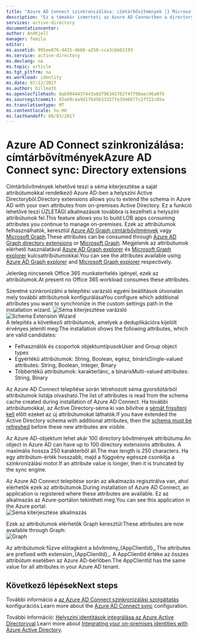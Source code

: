 ```yaml
---
title: "Azure AD Connect szinkronizálása: címtárbővítmények |} Microsoft Docs"
description: "Ez a témakör ismerteti az Azure AD Connectben a directory böngészőbővítmények funkciója."
services: active-directory
documentationcenter: 
author: AndKjell
manager: femila
editor: 
ms.assetid: 995ee876-4415-4bb0-a258-cca3cbb02193
ms.service: active-directory
ms.devlang: na
ms.topic: article
ms.tgt_pltfrm: na
ms.workload: identity
ms.date: 07/12/2017
ms.author: billmath
ms.openlocfilehash: 8ab9944437443a6d796345782f4f798aec96a0f6
ms.sourcegitcommit: 02e69c4a9d17645633357fe3d46677c2ff22c85a
ms.translationtype: MT
ms.contentlocale: hu-HU
ms.lasthandoff: 08/03/2017
---
```

# <a name="azure-ad-connect-sync-directory-extensions"></a><span data-ttu-id="fcdd3-103">Azure AD Connect szinkronizálása: címtárbővítmények</span><span class="sxs-lookup"><span data-stu-id="fcdd3-103">Azure AD Connect sync: Directory extensions</span></span>
<span data-ttu-id="fcdd3-104">Címtárbővítmények lehetővé teszi a séma kiterjesztése a saját attribútumokkal rendelkező Azure AD-ben a helyszíni Active Directoryból.</span><span class="sxs-lookup"><span data-stu-id="fcdd3-104">Directory extensions allows you to extend the schema in Azure AD with your own attributes from on-premises Active Directory.</span></span> <span data-ttu-id="fcdd3-105">Ez a funkció lehetővé teszi ÜZLETÁGI alkalmazások továbbra is kezelheti a helyszíni attribútumok fel.</span><span class="sxs-lookup"><span data-stu-id="fcdd3-105">This feature allows you to build LOB apps consuming attributes you continue to manage on-premises.</span></span> <span data-ttu-id="fcdd3-106">Ezek az attribútumok felhasználhatók, keresztül [Azure AD Graph címtárbővítmények](https://msdn.microsoft.com/Library/Azure/Ad/Graph/howto/azure-ad-graph-api-directory-schema-extensions) vagy [Microsoft Graph](https://graph.microsoft.io/).</span><span class="sxs-lookup"><span data-stu-id="fcdd3-106">These attributes can be consumed through [Azure AD Graph directory extensions](https://msdn.microsoft.com/Library/Azure/Ad/Graph/howto/azure-ad-graph-api-directory-schema-extensions) or [Microsoft Graph](https://graph.microsoft.io/).</span></span> <span data-ttu-id="fcdd3-107">Megjelenik az attribútumok elérhető használatával [Azure AD Graph explorer](https://graphexplorer.cloudapp.net) és [Microsoft Graph explorer](https://graphexplorer2.azurewebsites.net/) kulcsattribútumokkal.</span><span class="sxs-lookup"><span data-stu-id="fcdd3-107">You can see the attributes available using [Azure AD Graph explorer](https://graphexplorer.cloudapp.net) and [Microsoft Graph explorer](https://graphexplorer2.azurewebsites.net/) respectively.</span></span>

<span data-ttu-id="fcdd3-108">Jelenleg nincsenek Office 365 munkaterhelés igényel, ezek az attribútumok.</span><span class="sxs-lookup"><span data-stu-id="fcdd3-108">At present no Office 365 workload consumes these attributes.</span></span>

<span data-ttu-id="fcdd3-109">Szeretné szinkronizálni a telepítési varázsló egyéni beállítások útvonalán mely további attribútumok konfigurálása</span><span class="sxs-lookup"><span data-stu-id="fcdd3-109">You configure which additional attributes you want to synchronize in the custom settings path in the installation wizard.</span></span>
<span data-ttu-id="fcdd3-110">![Séma kiterjesztése varázsló](./media/active-directory-aadconnectsync-feature-directory-extensions/extension2.png)</span><span class="sxs-lookup"><span data-stu-id="fcdd3-110">![Schema Extension Wizard](./media/active-directory-aadconnectsync-feature-directory-extensions/extension2.png)</span></span>  
<span data-ttu-id="fcdd3-111">A telepítés a következő attribútumok, amelyek a deduplikációra kijelölt érvényes jeleníti meg:</span><span class="sxs-lookup"><span data-stu-id="fcdd3-111">The installation shows the following attributes, which are valid candidates:</span></span>

* <span data-ttu-id="fcdd3-112">Felhasználók és csoportok objektumtípusok</span><span class="sxs-lookup"><span data-stu-id="fcdd3-112">User and Group object types</span></span>
* <span data-ttu-id="fcdd3-113">Egyértékű attribútumok: String, Boolean, egész, bináris</span><span class="sxs-lookup"><span data-stu-id="fcdd3-113">Single-valued attributes: String, Boolean, Integer, Binary</span></span>
* <span data-ttu-id="fcdd3-114">Többértékű attribútumok: karakterlánc, a bináris</span><span class="sxs-lookup"><span data-stu-id="fcdd3-114">Multi-valued attributes: String, Binary</span></span>

<span data-ttu-id="fcdd3-115">Az Azure AD Connect telepítése során létrehozott séma gyorsítótárból attribútumok listája olvasható.</span><span class="sxs-lookup"><span data-stu-id="fcdd3-115">The list of attributes is read from the schema cache created during installation of Azure AD Connect.</span></span> <span data-ttu-id="fcdd3-116">Ha további attribútumokkal, az Active Directory-séma ki van bővítve a [sémát frissíteni kell](active-directory-aadconnectsync-installation-wizard.md#refresh-directory-schema) előtt ezeket az új attribútumokat láthatók.</span><span class="sxs-lookup"><span data-stu-id="fcdd3-116">If you have extended the Active Directory schema with additional attributes, then the [schema must be refreshed](active-directory-aadconnectsync-installation-wizard.md#refresh-directory-schema) before these new attributes are visible.</span></span>

<span data-ttu-id="fcdd3-117">Az Azure AD-objektum lehet akár 100 directory bővítmények attribútuma.</span><span class="sxs-lookup"><span data-stu-id="fcdd3-117">An object in Azure AD can have up to 100 directory extensions attributes.</span></span> <span data-ttu-id="fcdd3-118">A maximális hossza 250 karakterből áll.</span><span class="sxs-lookup"><span data-stu-id="fcdd3-118">The max length is 250 characters.</span></span> <span data-ttu-id="fcdd3-119">Ha egy attribútum-érték hosszabb, majd a függvény egésszé csonkítja a szinkronizálási motor.</span><span class="sxs-lookup"><span data-stu-id="fcdd3-119">If an attribute value is longer, then it is truncated by the sync engine.</span></span>

<span data-ttu-id="fcdd3-120">Az Azure AD Connect telepítése során az alkalmazás regisztrálva van, ahol elérhetők ezek az attribútumok.</span><span class="sxs-lookup"><span data-stu-id="fcdd3-120">During installation of Azure AD Connect, an application is registered where these attributes are available.</span></span> <span data-ttu-id="fcdd3-121">Ez az alkalmazás az Azure-portálon tekintheti meg.</span><span class="sxs-lookup"><span data-stu-id="fcdd3-121">You can see this application in the Azure portal.</span></span>  
![Séma kiterjesztése alkalmazás](./media/active-directory-aadconnectsync-feature-directory-extensions/extension3new.png)

<span data-ttu-id="fcdd3-123">Ezek az attribútumok elérhetők Graph keresztül:</span><span class="sxs-lookup"><span data-stu-id="fcdd3-123">These attributes are now available through Graph:</span></span>  
![Graph](./media/active-directory-aadconnectsync-feature-directory-extensions/extension4.png)

<span data-ttu-id="fcdd3-125">Az attribútumok fűzve előtagként a bővítmény\_{AppClientId}\_.</span><span class="sxs-lookup"><span data-stu-id="fcdd3-125">The attributes are prefixed with extension\_{AppClientId}\_.</span></span> <span data-ttu-id="fcdd3-126">A AppClientId értéke az összes attribútum esetében az Azure AD-bérlőben.</span><span class="sxs-lookup"><span data-stu-id="fcdd3-126">The AppClientId has the same value for all attributes in your Azure AD tenant.</span></span>

## <a name="next-steps"></a><span data-ttu-id="fcdd3-127">Következő lépések</span><span class="sxs-lookup"><span data-stu-id="fcdd3-127">Next steps</span></span>
<span data-ttu-id="fcdd3-128">További információ a [az Azure AD Connect szinkronizálási szolgáltatás](active-directory-aadconnectsync-whatis.md) konfigurációs.</span><span class="sxs-lookup"><span data-stu-id="fcdd3-128">Learn more about the [Azure AD Connect sync](active-directory-aadconnectsync-whatis.md) configuration.</span></span>

<span data-ttu-id="fcdd3-129">További információ: [Helyszíni identitások integrálása az Azure Active Directoryval](active-directory-aadconnect.md).</span><span class="sxs-lookup"><span data-stu-id="fcdd3-129">Learn more about [Integrating your on-premises identities with Azure Active Directory](active-directory-aadconnect.md).</span></span>
